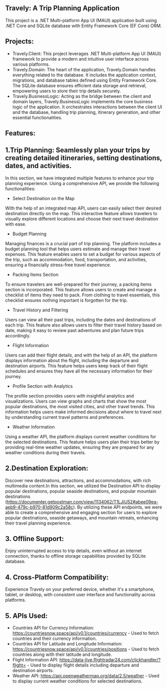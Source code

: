 ## Travely: A Trip Planning Application

This project is a .NET Multi-platform App UI (MAUI) application built using .NET Core and SQLite database with Entity Framework Core (EF Core) ORM.

## Projects:
- Travely.Client: This project leverages .NET Multi-platform App UI (MAUI) framework to provide a modern and intuitive user interface across various platforms.
- Travely.Domain: The heart of the application, Travely.Domain handles everything related to the database. It includes the application context, migrations, and database tables defined using Entity Framework Core. The SQLite database ensures efficient data storage and retrieval, empowering users to store their trip details securely.
- Travely.BusinessLogic: Acting as the bridge between the client and domain layers, Travely.BusinessLogic implements the core business logic of the application. It orchestrates interactions between the client UI and the database, handling trip planning, itinerary generation, and other essential functionalities.

## Features:

## 1.Trip Planning: Seamlessly plan your trips by creating detailed itineraries, setting destinations, dates, and activities.
In this section, we have integrated multiple features to enhance your trip planning experience. Using a comprehensive API, we provide the following functionalities:

- Select Destination on the Map

With the help of an integrated map API, users can easily select their desired destination directly on the map. This interactive feature allows travelers to visually explore different locations and choose their next travel destination with ease.

- Budget Planning

Managing finances is a crucial part of trip planning. The platform includes a budget planning tool that helps users estimate and manage their travel expenses. This feature enables users to set a budget for various aspects of the trip, such as accommodation, food, transportation, and activities, ensuring a financially stress-free travel experience.

- Packing Items Section

To ensure travelers are well-prepared for their journey, a packing items section is incorporated. This feature allows users to create and manage a checklist of items they need to pack. From clothing to travel essentials, this checklist ensures nothing important is forgotten for the trip.

- Travel History and Filtering

Users can view all their past trips, including the dates and destinations of each trip. This feature also allows users to filter their travel history based on date, making it easy to review past adventures and plan future trips accordingly.

- Flight Information

Users can add their flight details, and with the help of an API, the platform displays information about the flight, including the departure and destination airports. This feature helps users keep track of their flight schedules and ensures they have all the necessary information for their journey.

- Profile Section with Analytics

The profile section provides users with insightful analytics and visualizations. Users can view graphs and charts that show the most popular destinations, the most visited cities, and other travel trends. This information helps users make informed decisions about where to travel next by understanding current travel patterns and preferences.

- Weather Information

Using a weather API, the platform displays current weather conditions for the selected destinations. This feature helps users plan their trips better by providing real-time weather updates, ensuring they are prepared for any weather conditions during their travels.

## 2.Destination Exploration: 
Discover new destinations, attractions, and accommodations, with rich multimedia content.In this section, we utilized the Destination API to display popular destinations, popular seaside destinations, and popular mountain destinations (https://documenter.getpostman.com/view/1134062/T1LJjU52#abee09ea-aeb9-479c-b970-81d909c2a58c). 
By utilizing these API endpoints, we were able to create a comprehensive and engaging section for users to explore popular destinations, seaside getaways, and mountain retreats, enhancing their travel planning experience.
    
## 3. Offline Support: 
Enjoy uninterrupted access to trip details, even without an internet connection, thanks to offline storage capabilities provided by SQLite database.

## 4. Cross-Platform Compatibility:
Experience Travely on your preferred device, whether it's a smartphone, tablet, or desktop, with consistent user interface and functionality across platforms.

## 5. APIs Used:
- Countries API for Currency Information: https://countriesnow.space/api/v0.1/countries/currency - Used to fetch countries and their currency information.
- Countries API for Latitude and Longitude Information: https://countriesnow.space/api/v0.1/countries/positions - Used to fetch countries along with their latitude and longitude.
- Flight Information API: https://data-live.flightradar24.com/clickhandler/?flight= - Used to display flight details including departure and destination airports.
- Weather API: https://api.openweathermap.org/data/2.5/weather - Used to display current weather conditions for selected destinations.
